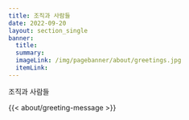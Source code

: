 ```yaml
---
title: 조직과 사람들
date: 2022-09-20
layout: section_single
banner:
  title:
  summary:
  imageLink: /img/pagebanner/about/greetings.jpg
  itemLink:
---
```

조직과 사람들

{{< about/greeting-message >}}